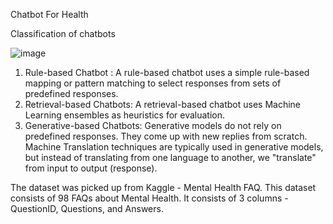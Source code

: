 Chatbot For Health 

Classification of chatbots

![image](https://github.com/user-attachments/assets/9e468e89-2ce7-43d9-b8c7-0250fec0f605)

1. Rule-based Chatbot : A rule-based chatbot uses a simple rule-based mapping or pattern matching to select responses
   from sets of predefined responses.
3. Retrieval-based Chatbots: A retrieval-based chatbot uses Machine Learning ensembles as heuristics for evaluation.
4. Generative-based Chatbots: Generative models do not rely on predefined responses. They come up with new replies from scratch.
   Machine Translation techniques are typically used in generative models, but instead of translating from one language to another,
   we "translate" from input to output (response).

The dataset was picked up from Kaggle - Mental Health FAQ. This dataset consists of 98 FAQs about Mental Health. It consists of 3 columns - QuestionID, Questions, and Answers.
